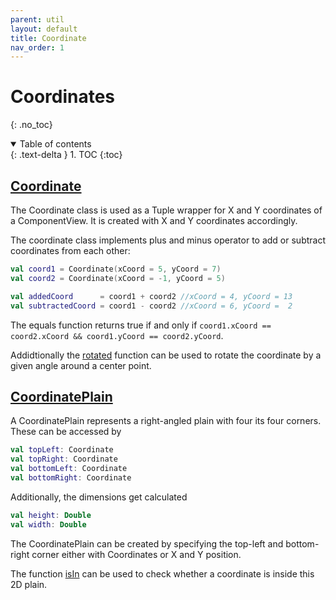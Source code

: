 ```yaml
---
parent: util
layout: default
title: Coordinate
nav_order: 1
---
```


# Coordinates

{: .no_toc}
<details open markdown="block">
  <summary>
    Table of contents
  </summary>
  {: .text-delta }
1. TOC
{:toc}
</details>

## [Coordinate](https://tudo-aqua.github.io/bgw/kotlin-docs/bgw-core/tools.aqua.bgw.util/-coordinate/index.html)

The Coordinate class is used as a Tuple wrapper for X and Y coordinates of a ComponentView.
It is created with X and Y coordinates accordingly.

The coordinate class implements plus and minus operator to add or subtract coordinates from each other:
````kotlin
val coord1 = Coordinate(xCoord = 5, yCoord = 7)
val coord2 = Coordinate(xCoord = -1, yCoord = 5)

val addedCoord      = coord1 + coord2 //xCoord = 4, yCoord = 13
val subtractedCoord = coord1 - coord2 //xCoord = 6, yCoord =  2
````

The equals function returns true if and only if ````coord1.xCoord == coord2.xCoord && coord1.yCoord == coord2.yCoord````.

Addidtionally the [rotated](https://tudo-aqua.github.io/bgw/kotlin-docs/bgw-core/tools.aqua.bgw.util/-coordinate/rotated.html) function can be used to rotate the coordinate by a given angle around a center point.

## [CoordinatePlain](https://tudo-aqua.github.io/bgw/kotlin-docs/bgw-core/tools.aqua.bgw.util/-coordinate-plain/index.html)
A CoordinatePlain represents a right-angled plain with four its four corners. These can be accessed by
````kotlin
val topLeft: Coordinate
val topRight: Coordinate
val bottomLeft: Coordinate
val bottomRight: Coordinate
````

Additionally, the dimensions get calculated
````kotlin
val height: Double
val width: Double
````

The CoordinatePlain can be created by specifying the top-left and bottom-right corner either with Coordinates or X and Y position.

The function [isIn](https://tudo-aqua.github.io/bgw/kotlin-docs/bgw-core/tools.aqua.bgw.util/-coordinate-plain/is-in.html) can be used to check whether a coordinate is inside this 2D plain.



